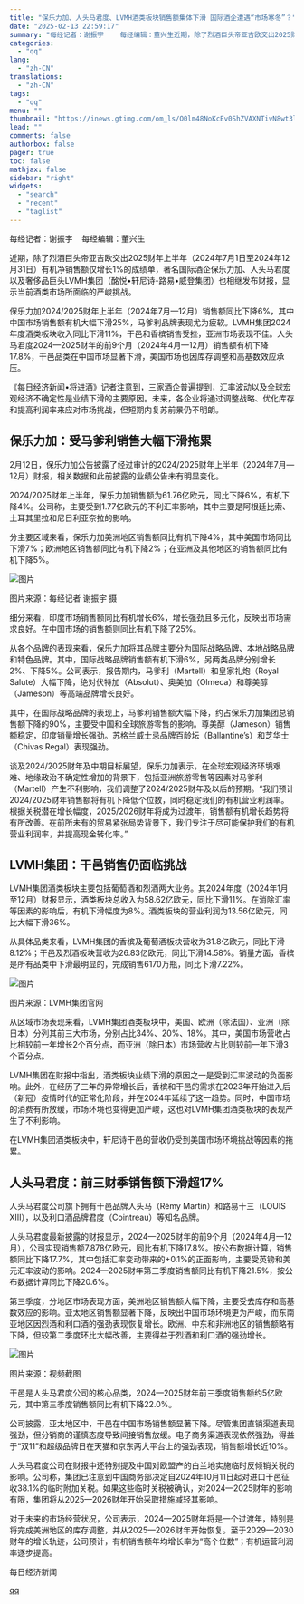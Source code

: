 ```yaml
---
title: "保乐力加、人头马君度、LVMH酒类板块销售额集体下滑 国际酒企遭遇“市场寒冬”？"
date: "2025-02-13 22:59:17"
summary: "每经记者：谢振宇    每经编辑：董兴生近期，除了烈酒巨头帝亚吉欧交出2025财年上半年（2024年..."
categories:
  - "qq"
lang:
  - "zh-CN"
translations:
  - "zh-CN"
tags:
  - "qq"
menu: ""
thumbnail: "https://inews.gtimg.com/om_ls/O0lm48NoKcEv0ShZVAXNTivN8wt3l0TCMTMVeZKu2rHeEAA_640360/0"
lead: ""
comments: false
authorbox: false
pager: true
toc: false
mathjax: false
sidebar: "right"
widgets:
  - "search"
  - "recent"
  - "taglist"
---
```


每经记者：谢振宇    每经编辑：董兴生

近期，除了烈酒巨头帝亚吉欧交出2025财年上半年（2024年7月1日至2024年12月31日）有机净销售额仅增长1%的成绩单，著名国际酒企保乐力加、人头马君度以及奢侈品巨头LVMH集团（酩悦•轩尼诗-路易•威登集团）也相继发布财报，显示当前酒类市场所面临的严峻挑战。

保乐力加2024/2025财年上半年（2024年7月—12月）销售额同比下降6%，其中中国市场销售额有机大幅下滑25%，马爹利品牌表现尤为疲软。LVMH集团2024年度酒类板块收入同比下滑11%，干邑和香槟销售受挫，亚洲市场表现不佳。人头马君度2024—2025财年的前9个月（2024年4月—12月）销售额有机下降17.8%，干邑品类在中国市场显著下滑，美国市场也因库存调整和高基数效应承压。

《每日经济新闻•将进酒》记者注意到，三家酒企普遍提到，汇率波动以及全球宏观经济不确定性是业绩下滑的主要原因。未来，各企业将通过调整战略、优化库存和提高利润率来应对市场挑战，但短期内复苏前景仍不明朗。

保乐力加：受马爹利销售大幅下滑拖累
-----------------

2月12日，保乐力加公告披露了经过审计的2024/2025财年上半年（2024年7月—12月）财报，相关数据和此前披露的业绩公告未有明显变化。

2024/2025财年上半年，保乐力加销售额为61.76亿欧元，同比下降6%，有机下降4%。公司称，主要受到1.77亿欧元的不利汇率影响，其中主要是阿根廷比索、土耳其里拉和尼日利亚奈拉的影响。

分主要区域来看，保乐力加美洲地区销售额同比有机下降4%，其中美国市场同比下滑7%；欧洲地区销售额同比有机下降2%；在亚洲及其他地区的销售额同比有机下降5%。

![图片](https://inews.gtimg.com/om_bt/OgcHMI67DAG0lm9Mr_hL0jTz5q98azGEt2NVnWvyS3KiQAA/1000)

图片来源：每经记者 谢振宇 摄

细分来看，印度市场销售额同比有机增长6%，增长强劲且多元化，反映出市场需求良好。在中国市场的销售额则同比有机下降了25%。

从各个品牌的表现来看，保乐力加将其品牌主要分为国际战略品牌、本地战略品牌和特色品牌。其中，国际战略品牌销售额有机下滑6%，另两类品牌分别增长2%、下降5%。公司表示，报告期内，马爹利（Martell）和皇家礼炮（Royal Salute）大幅下降，绝对伏特加（Absolut）、奥美加（Olmeca）和尊美醇（Jameson）等高端品牌增长良好。

其中，在国际战略品牌的表现上，马爹利销售额大幅下降，约占保乐力加集团总销售额下降的90%，主要受中国和全球旅游零售的影响。尊美醇（Jameson）销售额稳定，印度销量增长强劲。苏格兰威士忌品牌百龄坛（Ballantine’s）和芝华士（Chivas Regal）表现强劲。

谈及2024/2025财年及中期目标展望，保乐力加表示，在全球宏观经济环境艰难、地缘政治不确定性增加的背景下，包括亚洲旅游零售等因素对马爹利（Martell）产生不利影响，我们调整了2024/2025财年及以后的预期。“我们预计2024/2025财年销售额将有机下降低个位数，同时稳定我们的有机营业利润率。根据关税潜在增长幅度，2025/2026财年将成为过渡年，销售额有机增长趋势将有所改善。在前所未有的贸易紧张局势背景下，我们专注于尽可能保护我们的有机营业利润率，并提高现金转化率。”

LVMH集团：干邑销售仍面临挑战
----------------

LVMH集团酒类板块主要包括葡萄酒和烈酒两大业务。其2024年度（2024年1月至12月）财报显示，酒类板块总收入为58.62亿欧元，同比下滑11%。在消除汇率等因素的影响后，有机下滑幅度为8%。酒类板块的营业利润为13.56亿欧元，同比大幅下滑36%。

从具体品类来看，LVMH集团的香槟及葡萄酒板块营收为31.8亿欧元，同比下滑8.12%；干邑及烈酒板块营收为26.83亿欧元，同比下滑14.58%。销量方面，香槟是所有品类中下滑最明显的，完成销售6170万瓶，同比下滑7.22%。

![图片](https://inews.gtimg.com/om_bt/Ob8ZN2KPAPpZ2A0Tgj9APIr62RyGm6IhBI63iq_B2C0bEAA/1000)

图片来源：LVMH集团官网

从区域市场表现来看，LVMH集团酒类板块中，美国、欧洲（除法国）、亚洲（除日本）分列其前三大市场，分别占比34%、20%、18%。其中，美国市场营收占比相较前一年增长2个百分点，而亚洲（除日本）市场营收占比则较前一年下滑3个百分点。

LVMH集团在财报中指出，酒类板块业绩下滑的原因之一是受到汇率波动的负面影响。此外，在经历了三年的异常增长后，香槟和干邑的需求在2023年开始进入后（新冠）疫情时代的正常化阶段，并在2024年延续了这一趋势。同时，中国市场的消费有所放缓，市场环境也变得更加严峻，这也对LVMH集团酒类板块的表现产生了不利影响。

在LVMH集团酒类板块中，轩尼诗干邑的营收仍受到美国市场环境挑战等因素的拖累。

人头马君度：前三财季销售额下滑超17%
-------------------

人头马君度公司旗下拥有干邑品牌人头马（Rémy Martin）和路易十三（LOUIS XIII），以及利口酒品牌君度（Cointreau）等知名品牌。

人头马君度最新披露的财报显示，2024—2025财年的前9个月（2024年4月—12月），公司实现销售额7.878亿欧元，同比有机下降17.8%。按公布数据计算，销售额同比下降17.7%，其中包括汇率变动带来的+0.1%的正面影响，主要受英镑和美元汇率波动的影响。2024—2025财年第三季度销售额同比有机下降21.5%，按公布数据计算同比下降20.6%。

第三季度，分地区市场表现方面，美洲地区销售额大幅下降，主要受去库存和高基数效应的影响。亚太地区销售额显著下降，反映出中国市场环境更为严峻，而东南亚地区因烈酒和利口酒的强劲表现恢复增长。欧洲、中东和非洲地区的销售额略有下降，但较第二季度环比大幅改善，主要得益于烈酒和利口酒的强劲增长。

![图片](https://inews.gtimg.com/om_bt/OmZx2_gYs9CUZXQPl5F04dOEcqDEXfftKIK6jE4-_4OtMAA/641)

图片来源：视频截图

干邑是人头马君度公司的核心品类，2024—2025财年前三季度销售额约5亿欧元，其中第三季度销售额同比有机下降22.0%。

公司披露，亚太地区中，干邑在中国市场销售额显著下降。尽管集团直销渠道表现强劲，但分销商的谨慎态度导致间接销售放缓。电子商务渠道表现依然强劲，得益于“双11”和超级品牌日在天猫和京东两大平台上的强劲表现，销售额增长近10%。

人头马君度公司在财报中还特别提及中国对欧盟产的白兰地实施临时反倾销关税的影响。公司称，集团已注意到中国商务部决定自2024年10月11日起对进口干邑征收38.1%的临时附加关税。如果这些临时关税被确认，对2024—2025财年的影响有限，集团将从2025—2026财年开始采取措施减轻其影响。

对于未来的市场经营状况，公司表示，2024—2025财年将是一个过渡年，特别是将完成美洲地区的库存调整，并从2025—2026财年开始恢复。至于2029—2030财年的增长轨迹，公司预计，有机销售额年均增长率为“高个位数”；有机运营利润率逐步提高。

  

每日经济新闻

[qq](https://new.qq.com/rain/a/20250213A094IM00)
